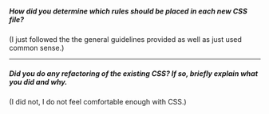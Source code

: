 ##### How did you determine which rules should be placed in each new CSS file?

(I just followed the the general guidelines provided as well as just used common sense.)

---

##### Did you do any refactoring of the existing CSS? If so, briefly explain what you did and why.

(I did not, I do not feel comfortable enough with CSS.)
